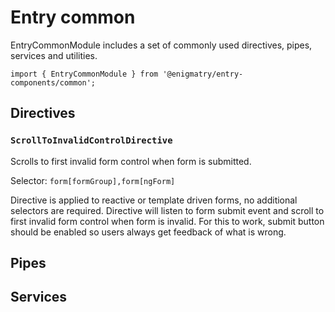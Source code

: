 # Entry common

EntryCommonModule includes a set of commonly used directives, pipes, services and utilities.

`import { EntryCommonModule } from '@enigmatry/entry-components/common';`

## Directives

### `ScrollToInvalidControlDirective`

Scrolls to first invalid form control when form is submitted.

Selector: `form[formGroup],form[ngForm]`

Directive is applied to reactive or template driven forms, no additional selectors are required. Directive will listen to form submit event and scroll to first invalid form control when form is invalid. For this to work, submit button should be enabled so users always get feedback of what is wrong.
  
## Pipes

## Services